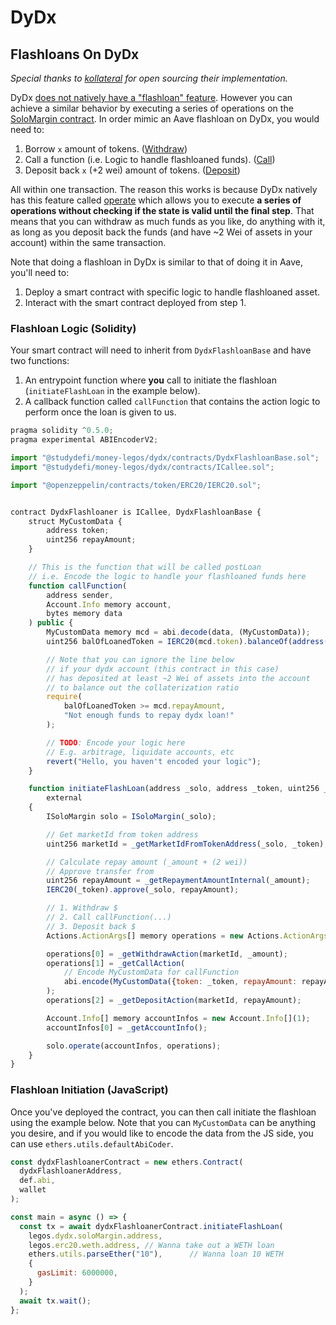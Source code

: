 # DyDx

## Flashloans On DyDx

_Special thanks to [kollateral](http://github.com/kollateral/kollateral/) for open sourcing their implementation._

DyDx [does not natively have a "flashloan" feature](https://help.dydx.exchange/en/articles/3724602-flash-loans). However you can achieve a similar behavior by executing a series of operations on the [SoloMargin contract](https://etherscan.io/address/0x1e0447b19bb6ecfdae1e4ae1694b0c3659614e4e). In order mimic an Aave flashloan on DyDx, you would need to:

1. Borrow `x` amount of tokens. ([Withdraw](https://docs.dydx.exchange/#/protocol?id=withdraw))
2. Call a function (i.e. Logic to handle flashloaned funds). ([Call](https://docs.dydx.exchange/#/protocol?id=call))
3. Deposit back `x` (+2 wei) amount of tokens. ([Deposit](https://docs.dydx.exchange/#/protocol?id=deposit))

All within one transaction. The reason this works is because DyDx natively has this feature called [operate](https://docs.dydx.exchange/#/protocol?id=operations) which allows you to execute __a series of operations without checking if the state is valid until the final step__. That means that you can withdraw as much funds as you like, do anything with it, as long as you deposit back the funds (and have ~2 Wei of assets in your account) within the same transaction.

Note that doing a flashloan in DyDx is similar to that of doing it in Aave, you'll need to:

1. Deploy a smart contract with specific logic to handle flashloaned asset.
2. Interact with the smart contract deployed from step 1.

### Flashloan Logic (Solidity)

Your smart contract will need to inherit from `DydxFlashloanBase` and have two functions:
1. An entrypoint function where __you__ call to initiate the flashloan (`initiateFlashLoan` in the example below).
2. A callback function called `callFunction` that contains the action logic to perform once the loan is given to us.


```js
pragma solidity ^0.5.0;
pragma experimental ABIEncoderV2;

import "@studydefi/money-legos/dydx/contracts/DydxFlashloanBase.sol";
import "@studydefi/money-legos/dydx/contracts/ICallee.sol";

import "@openzeppelin/contracts/token/ERC20/IERC20.sol";


contract DydxFlashloaner is ICallee, DydxFlashloanBase {
    struct MyCustomData {
        address token;
        uint256 repayAmount;
    }

    // This is the function that will be called postLoan
    // i.e. Encode the logic to handle your flashloaned funds here
    function callFunction(
        address sender,
        Account.Info memory account,
        bytes memory data
    ) public {
        MyCustomData memory mcd = abi.decode(data, (MyCustomData));
        uint256 balOfLoanedToken = IERC20(mcd.token).balanceOf(address(this));

        // Note that you can ignore the line below
        // if your dydx account (this contract in this case)
        // has deposited at least ~2 Wei of assets into the account
        // to balance out the collaterization ratio
        require(
            balOfLoanedToken >= mcd.repayAmount,
            "Not enough funds to repay dydx loan!"
        );

        // TODO: Encode your logic here
        // E.g. arbitrage, liquidate accounts, etc
        revert("Hello, you haven't encoded your logic");
    }

    function initiateFlashLoan(address _solo, address _token, uint256 _amount)
        external
    {
        ISoloMargin solo = ISoloMargin(_solo);

        // Get marketId from token address
        uint256 marketId = _getMarketIdFromTokenAddress(_solo, _token);

        // Calculate repay amount (_amount + (2 wei))
        // Approve transfer from
        uint256 repayAmount = _getRepaymentAmountInternal(_amount);
        IERC20(_token).approve(_solo, repayAmount);

        // 1. Withdraw $
        // 2. Call callFunction(...)
        // 3. Deposit back $
        Actions.ActionArgs[] memory operations = new Actions.ActionArgs[](3);

        operations[0] = _getWithdrawAction(marketId, _amount);
        operations[1] = _getCallAction(
            // Encode MyCustomData for callFunction
            abi.encode(MyCustomData({token: _token, repayAmount: repayAmount}))
        );
        operations[2] = _getDepositAction(marketId, repayAmount);

        Account.Info[] memory accountInfos = new Account.Info[](1);
        accountInfos[0] = _getAccountInfo();

        solo.operate(accountInfos, operations);
    }
}
```

### Flashloan Initiation (JavaScript)

Once you've deployed the contract, you can then call initiate the flashloan using the example below. Note that you can `MyCustomData` can be anything you desire, and if you would like to encode the data from the JS side, you can use `ethers.utils.defaultAbiCoder`.

```js
const dydxFlashloanerContract = new ethers.Contract(
  dydxFlashloanerAddress,
  def.abi,
  wallet
);

const main = async () => {
  const tx = await dydxFlashloanerContract.initiateFlashLoan(
    legos.dydx.soloMargin.address,
    legos.erc20.weth.address, // Wanna take out a WETH loan
    ethers.utils.parseEther("10"),      // Wanna loan 10 WETH
    {
      gasLimit: 6000000,
    }
  );
  await tx.wait();
};
```
